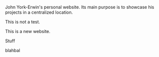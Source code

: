 John York-Erwin's personal website. Its main purpose is to showcase his projects in a centralized location.

This is not a test.

This is a new website.

Stuff

blahbal
